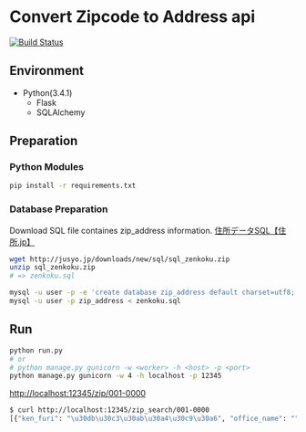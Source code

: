 # Convert Zipcode to Address api

[![Build Status](https://travis-ci.org/petitviolet/ZipToAddress.svg?branch=master)](https://travis-ci.org/petitviolet/ZipToAddress)

## Environment

- Python(3.4.1)
  - Flask
  - SQLAlchemy

## Preparation

### Python Modules

```sh
pip install -r requirements.txt
```

### Database Preparation

Download SQL file containes zip\_address information.
[住所データSQL【住所.jp】](http://jusyo.jp/sql/new.php)

```sh
wget http://jusyo.jp/downloads/new/sql/sql_zenkoku.zip
unzip sql_zenkoku.zip
# => zenkoku.sql
```

```sh
mysql -u user -p -e 'create database zip_address default charset=utf8;'
mysql -u user -p zip_address < zenkoku.sql
```

## Run 

```sh
python run.py
# or
# python manage.py gunicorn -w <worker> -h <host> -p <port>
python manage.py gunicorn -w 4 -h localhost -p 12345
```

[http://localhost:12345/zip/001-0000](http://localhost:12345/zip/001-0000)

``` sh
$ curl http://localhost:12345/zip_search/001-0000
[{"ken_furi": "\u30db\u30c3\u30ab\u30a4\u30c9\u30a6", "office_name": "", "block_name": "", "id": 1000000, "city_name": "\u672d\u5e4c\u5e02\u5317\u533a", "office_furi": "", "office_flg": 0, "ken_id": 1, "town_furi": "\u3000", "town_id": 11020000, "office_address": "", "delete_flg": 0, "zip": "001-0000", "memo": "", "kyoto_street": "", "town_memo": "\uff08\u8a72\u5f53\u306a\u3057\uff09", "city_id": 1102, "town_name": "", "city_furi": "\u30b5\u30c3\u30dd\u30ed\u30b7\u30ad\u30bf\u30af", "block_furi": "", "ken_name": "\u5317\u6d77\u9053", "new_id": 0}] 
```
